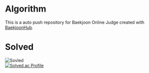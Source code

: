 # Algorithm
This is a auto push repository for Baekjoon Online Judge created with [BaekjoonHub](https://github.com/BaekjoonHub/BaekjoonHub).   
# Solved   
![Sovled](https://mazandi.herokuapp.com/api?handle=oshyeon&theme=dark)   
[![Solved.ac Profile](http://mazassumnida.wtf/api/v2/generate_badge?boj=osheyon)](https://solved.ac/osheyon/)
